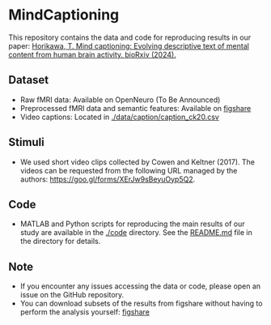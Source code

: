 # MindCaptioning
This repository contains the data and code for reproducing results in our paper: <a href="https://doi.org/10.1101/2024.04.23.590673">Horikawa, T. Mind captioning: Evolving descriptive text of mental content from human brain activity. bioRxiv (2024).</a>
## Dataset
- Raw fMRI data: Available on OpenNeuro (To Be Announced)
- Preprocessed fMRI data and semantic features: Available on <a href="https://doi.org/10.6084/m9.figshare.25808179">figshare</a>
- Video captions: Located in [./data/caption/caption_ck20.csv](./data/caption/caption_ck20.csv)
## Stimuli
- We used short video clips collected by Cowen and Keltner (2017). The videos can be requested from the following URL managed by the authors: https://goo.gl/forms/XErJw9sBeyuOyp5Q2.
## Code
- MATLAB and Python scripts for reproducing the main results of our study are available in the [./code](code/) directory. See the [README.md](code/README.md) file in the directory for details.
## Note
- If you encounter any issues accessing the data or code, please open an issue on the GitHub repository.
- You can download subsets of the results from figshare without having to perform the analysis yourself: <a href="https://doi.org/10.6084/m9.figshare.25808179">figshare</a>

